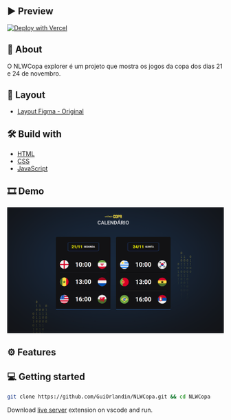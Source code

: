 </div>

## ▶ Preview

[![Deploy with Vercel](https://vercel.com/button)](https://nlw-copa-flax.vercel.app/)

## 📃 About

O NLWCopa explorer é um projeto que mostra os jogos da copa dos dias 21 e 24 de novembro.

## 🎨 Layout

- [Layout Figma - Original](https://www.figma.com/file/BNrcRhr34WgOcVxXn6r3yn/Calend%C3%A1rio-de-Jogos-(Community)?node-id=0%3A1)

## 🛠 Build with

- [HTML]()
- [CSS]()
- [JavaScript]()

## 🎞 Demo

<img src="/assets/demo.png">

## ⚙ Features


## 💻 Getting started

```sh
git clone https://github.com/GuiOrlandin/NLWCopa.git && cd NLWCopa
```

Download [live server](https://marketplace.visualstudio.com/items?itemName=ritwickdey.LiveServer) extension on vscode and run.
